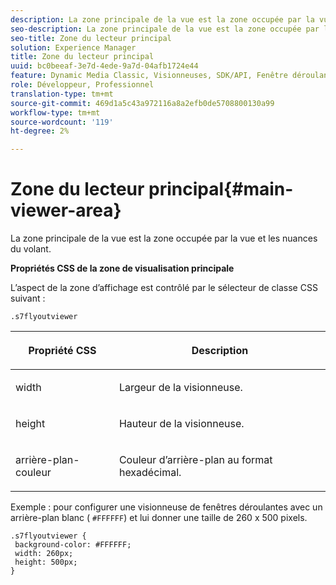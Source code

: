 ```yaml
---
description: La zone principale de la vue est la zone occupée par la vue et les nuances du volant.
seo-description: La zone principale de la vue est la zone occupée par la vue et les nuances du volant.
seo-title: Zone du lecteur principal
solution: Experience Manager
title: Zone du lecteur principal
uuid: bc0beeaf-3e7d-4ede-9a7d-04afb1724e44
feature: Dynamic Media Classic, Visionneuses, SDK/API, Fenêtre déroulante
role: Développeur, Professionnel
translation-type: tm+mt
source-git-commit: 469d1a5c43a972116a8a2efb0de5708800130a99
workflow-type: tm+mt
source-wordcount: '119'
ht-degree: 2%

---
```



# Zone du lecteur principal{#main-viewer-area}

La zone principale de la vue est la zone occupée par la vue et les nuances du volant.

<!--<a id="section_061E550C1C1D4DB2BD663A898895B38C"></a>-->

**Propriétés CSS de la zone de visualisation principale**

L’aspect de la zone d’affichage est contrôlé par le sélecteur de classe CSS suivant :

```
.s7flyoutviewer
```

<table id="table_94EE3F5BBE4547C0B4943471CEE7EDE4"> 
 <thead> 
  <tr> 
   <th colname="col1" class="entry"> <p> Propriété CSS </p> </th> 
   <th colname="col2" class="entry"> <p>Description </p> </th> 
  </tr> 
 </thead>
 <tbody> 
  <tr> 
   <td colname="col1"> <p> <span class="codeph"> width </span> </p> </td> 
   <td colname="col2"> <p>Largeur de la visionneuse. </p> </td> 
  </tr> 
  <tr> 
   <td colname="col1"> <p> <span class="codeph"> height </span> </p> </td> 
   <td colname="col2"> <p>Hauteur de la visionneuse. </p> </td> 
  </tr> 
  <tr> 
   <td colname="col1"> <p> <span class="codeph"> arrière-plan-couleur  </span> </p> </td> 
   <td colname="col2"> <p> Couleur d’arrière-plan au format hexadécimal. </p> </td> 
  </tr> 
 </tbody> 
</table>

Exemple : pour configurer une visionneuse de fenêtres déroulantes avec un arrière-plan blanc ( `#FFFFFF`) et lui donner une taille de 260 x 500 pixels.

```
.s7flyoutviewer { 
 background-color: #FFFFFF; 
 width: 260px; 
 height: 500px;  
}
```

